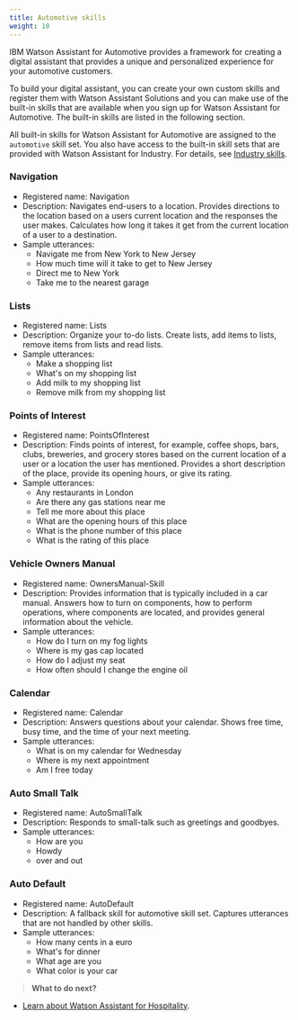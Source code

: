 ```yaml
---
title: Automotive skills
weight: 10
---
```

IBM Watson Assistant for Automotive provides a framework for creating a digital assistant that provides a unique and personalized experience for your automotive customers. 

To build your digital assistant, you can create your own custom skills and register them with Watson Assistant Solutions and you can make use of the built-in skills that are available when you sign up for Watson Assistant for Automotive.  The built-in skills are listed in the following section.

All built-in skills for Watson Assistant for Automotive are assigned to the `automotive` skill set.  You also have access to the built-in skill sets that are provided with Watson Assistant for Industry.  For details, see [Industry skills]({{site.baseurl}}/flavours/industry).

### Navigation
- Registered name: Navigation
- Description: Navigates end-users to a location. Provides directions to the location based on a users current location and the responses the user makes. Calculates how long it takes it get from the current location of a user to a destination.
- Sample utterances:
    - Navigate me from New York to New Jersey
    - How much time will it take to get to New Jersey
    - Direct me to New York
    - Take me to the nearest garage

### Lists
- Registered name: Lists
- Description: Organize your to-do lists.  Create lists, add items to lists, remove items from lists and read lists.
- Sample utterances: 
    - Make a shopping list
    - What's on my shopping list 
    - Add milk to my shopping list
    - Remove milk from my shopping list

### Points of Interest
- Registered name: PointsOfInterest
- Description: Finds points of interest, for example, coffee shops, bars, clubs, breweries, and grocery stores based on the current location of a user or a location the user has mentioned.  Provides a short description of the place, provide its opening hours, or give its rating.
- Sample utterances: 
    - Any restaurants in London
    - Are there any gas stations near me
    - Tell me more about this place
    - What are the opening hours of this place
    - What is the phone number of this place
    - What is the rating of this place

### Vehicle Owners Manual
- Registered name: OwnersManual-Skill
- Description: Provides information that is typically included in a car manual.  Answers how to turn on components, how to perform operations, where components are located, and provides general information about the vehicle.
- Sample utterances: 
    - How do I turn on my fog lights
    - Where is my gas cap located
    - How do I adjust my seat
    - How often should I change the engine oil

### Calendar
- Registered name: Calendar
- Description: Answers questions about your calendar. Shows free time, busy time, and the time of your next meeting.
- Sample utterances: 
    - What is on my calendar for Wednesday
    - Where is my next appointment
    - Am I free today

### Auto Small Talk
- Registered name: AutoSmallTalk
- Description: Responds to small-talk such as greetings and goodbyes.
- Sample utterances: 
    - How are you
    - Howdy
    - over and out

### Auto Default
- Registered name: AutoDefault
- Description: A fallback skill for automotive skill set.  Captures utterances that are not handled by other skills.
- Sample utterances: 
    - How many cents in a euro
    - What's for dinner
    - What age are you
    - What color is your car


> **What to do next?**<br/>
* [Learn about Watson Assistant for Hospitality]({{site.baseurl}}/flavours/hospitality).

